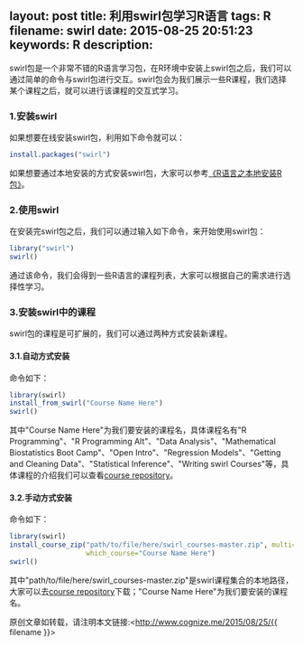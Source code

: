 layout: post
title: 利用swirl包学习R语言
tags: R
filename: swirl
date: 2015-08-25 20:51:23
keywords: R
description:
---
swirl包是一个非常不错的R语言学习包，在R环境中安装上swirl包之后，我们可以通过简单的命令与swirl包进行交互。swirl包会为我们展示一些R课程，我们选择某个课程之后，就可以进行该课程的交互式学习。<!--more-->
### 1.安装swirl
如果想要在线安装swirl包，利用如下命令就可以：
```r
install.packages("swirl")
```
如果想要通过本地安装的方式安装swirl包，大家可以参考[《R语言之本地安装R包》](http://cognize.me/2014/11/20/installpackage/ "《R语言之本地安装R包》")。
### 2.使用swirl
在安装完swirl包之后，我们可以通过输入如下命令，来开始使用swirl包：
```r
library("swirl")
swirl()
```
通过该命令，我们会得到一些R语言的课程列表，大家可以根据自己的需求进行选择性学习。
### 3.安装swirl中的课程
swirl包的课程是可扩展的，我们可以通过两种方式安装新课程。
#### 3.1.自动方式安装
命令如下：
```r
library(swirl)
install_from_swirl("Course Name Here")
swirl()
```
其中"Course Name Here"为我们要安装的课程名，具体课程名有"R Programming"、"R Programming Alt"、"Data Analysis"、"Mathematical Biostatistics Boot Camp"、"Open Intro"、"Regression Models"、"Getting and Cleaning Data"、"Statistical Inference"、"Writing swirl Courses"等，具体课程的介绍我们可以查看[course repository](https://github.com/swirldev/swirl_courses#swirl-courses "course repository")。
#### 3.2.手动方式安装
命令如下：
```r
library(swirl)
install_course_zip("path/to/file/here/swirl_courses-master.zip", multi=TRUE, 
                   which_course="Course Name Here")
swirl()
```
其中"path/to/file/here/swirl_courses-master.zip"是swirl课程集合的本地路径，大家可以去[course repository](https://github.com/swirldev/swirl_courses#swirl-courses "course repository")下载；"Course Name Here"为我们要安装的课程名。

原创文章如转载，请注明本文链接:<http://www.cognize.me/2015/08/25/{{ filename }}>
